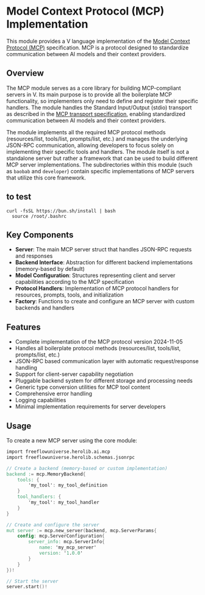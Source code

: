 # Model Context Protocol (MCP) Implementation

This module provides a V language implementation of the [Model Context Protocol (MCP)](https://spec.modelcontextprotocol.io/specification/2024-11-05/) specification. MCP is a protocol designed to standardize communication between AI models and their context providers.

## Overview

The MCP module serves as a core library for building MCP-compliant servers in V. Its main purpose is to provide all the boilerplate MCP functionality, so implementers only need to define and register their specific handlers. The module handles the Standard Input/Output (stdio) transport as described in the [MCP transport specification](https://modelcontextprotocol.io/docs/concepts/transports), enabling standardized communication between AI models and their context providers.

The module implements all the required MCP protocol methods (resources/list, tools/list, prompts/list, etc.) and manages the underlying JSON-RPC communication, allowing developers to focus solely on implementing their specific tools and handlers. The module itself is not a standalone server but rather a framework that can be used to build different MCP server implementations. The subdirectories within this module (such as `baobab` and `developer`) contain specific implementations of MCP servers that utilize this core framework.

## to test

```
curl -fsSL https://bun.sh/install | bash
  source /root/.bashrc
```

## Key Components

- **Server**: The main MCP server struct that handles JSON-RPC requests and responses
- **Backend Interface**: Abstraction for different backend implementations (memory-based by default)
- **Model Configuration**: Structures representing client and server capabilities according to the MCP specification
- **Protocol Handlers**: Implementation of MCP protocol handlers for resources, prompts, tools, and initialization
- **Factory**: Functions to create and configure an MCP server with custom backends and handlers

## Features

- Complete implementation of the MCP protocol version 2024-11-05
- Handles all boilerplate protocol methods (resources/list, tools/list, prompts/list, etc.)
- JSON-RPC based communication layer with automatic request/response handling
- Support for client-server capability negotiation
- Pluggable backend system for different storage and processing needs
- Generic type conversion utilities for MCP tool content
- Comprehensive error handling
- Logging capabilities
- Minimal implementation requirements for server developers

## Usage

To create a new MCP server using the core module:

```v
import freeflowuniverse.herolib.ai.mcp
import freeflowuniverse.herolib.schemas.jsonrpc

// Create a backend (memory-based or custom implementation)
backend := mcp.MemoryBackend{
    tools: {
        'my_tool': my_tool_definition
    }
    tool_handlers: {
        'my_tool': my_tool_handler
    }
}

// Create and configure the server
mut server := mcp.new_server(backend, mcp.ServerParams{
    config: mcp.ServerConfiguration{
        server_info: mcp.ServerInfo{
            name: 'my_mcp_server'
            version: '1.0.0'
        }
    }
})!

// Start the server
server.start()!
```
